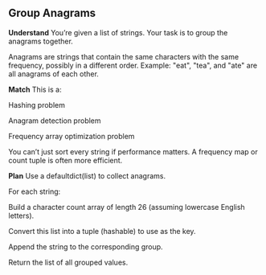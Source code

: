 ##  Group Anagrams

**Understand**
You’re given a list of strings.
Your task is to group the anagrams together.

Anagrams are strings that contain the same characters with the same frequency, possibly in a different order.
Example: "eat", "tea", and "ate" are all anagrams of each other.

**Match**
This is a:

Hashing problem

Anagram detection problem

Frequency array optimization problem

You can’t just sort every string if performance matters. A frequency map or count tuple is often more efficient.

**Plan**
Use a defaultdict(list) to collect anagrams.

For each string:

Build a character count array of length 26 (assuming lowercase English letters).

Convert this list into a tuple (hashable) to use as the key.

Append the string to the corresponding group.

Return the list of all grouped values.